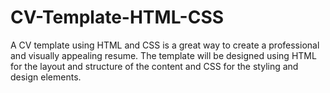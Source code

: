 # CV-Template-HTML-CSS
A CV template using HTML and CSS is a great way to create a professional and visually appealing resume. The template will be designed using HTML for the layout and structure of the content and CSS for the styling and design elements.
